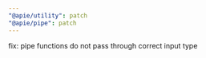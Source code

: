 ```yaml
---
"@apie/utility": patch
"@apie/pipe": patch
---
```


fix: pipe functions do not pass through correct input type
